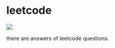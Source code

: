 # leetcode
[![](https://img.shields.io/badge/Leetcode-10-green.svg)](https://leetcode-cn.com/)

there are answers of leetcode questions.
